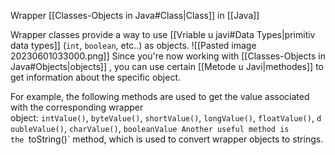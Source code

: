 Wrapper [[Classes-Objects in Java#Class|Class]] in [[Java]] 

Wrapper classes provide a way to use [[Vriable u javi#Data Types|primitiv data types]] (`int`, `boolean`, etc..) as objects.
![[Pasted image 20230601033000.png]]
Since you're now working with [[Classes-Objects in Java#Objects|objects]] , you can use certain [[Metode u Javi|methodes]] to get information about the specific object.

For example, the following methods are used to get the value associated with the corresponding wrapper object: `intValue()`, `byteValue()`, `shortValue()`, `longValue()`, `floatValue()`, `doubleValue()`, `charValue()`, `booleanValue
Another useful method is the `toString()` method, which is used to convert wrapper objects to strings.